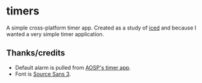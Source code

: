 # timers

A simple cross-platform timer app. Created as a study of [iced](https://github.com/iced-rs/iced) and because I
wanted a very simple timer application.

## Thanks/credits

- Default alarm is pulled from [AOSP's timer app](https://github.com/aosp-mirror/platform_packages_apps_alarmclock/blob/72a37ccef83271f175c94b71f2d0abac8b4aefa4/res/raw/in_call_alarm.ogg).
- Font is [Source Sans 3](https://fonts.google.com/specimen/Source+Sans+3).
